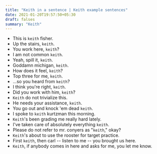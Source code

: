 ```yaml
---
title: "Keith in a sentence | Keith example sentences"
date: 2021-01-20T19:57:50+05:30
draft: falses
summary: "Keith"
---
```

- This is `keith` fisher.
- Up the stairs, `keith`.
- You work here, `keith`?
- I am not common `keith`.
- Yeah, spill it, `keith`.
- Goddamn michigan, `keith`.
- How does it feel, `keith`?
- Top three for me, `keith`.
- ...so you heard from `keith`?
- I think you're right, `keith`.
- Did you work with him, `keith`?
- `Keith` do not trivialize this.
- He needs your assistance, `keith`.
- You go out and knock 'em dead `keith`.
- I spoke to `keith` kurtzman this morning.
- `Keith`'s been grading me really hard lately.
- I've taken care of absolutely everything `keith`.
- Please do not refer to mr. conyers as "`keith`," okay?
- `Keith`'s about to use the rooster for target practice.
- First `keith`, then carl -- listen to me -- you brought us here.
- `Keith`, if anybody comes in here and asks for me, you let me know.
                 
